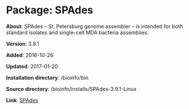 # Package: SPAdes

**About**: SPAdes – St. Petersburg genome assembler – is intended for both standard isolates and single-cell MDA bacteria assemblies.

**Version**: 3.9.1

**Added**: 2016-10-26

**Updated**: 2017-01-20

**Installation directory**: /bioinfo/bin

**Source directory**: /bioinfo/installs/SPAdes-3.9.1-Linux

**Link**: [SPAdes](http://cab.spbu.ru/software/spades/)
